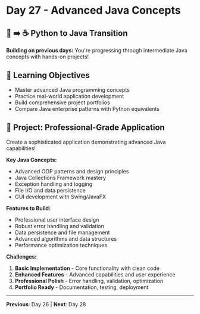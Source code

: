 # Day 27 - Advanced Java Concepts

## 🐍 ➡️ ☕ Python to Java Transition

**Building on previous days:** You're progressing through intermediate Java concepts with hands-on projects!

## 🎯 Learning Objectives
- Master advanced Java programming concepts
- Practice real-world application development
- Build comprehensive project portfolios
- Compare Java enterprise patterns with Python equivalents

## 🚀 Project: Professional-Grade Application
Create a sophisticated application demonstrating advanced Java capabilities!

**Key Java Concepts:**
- Advanced OOP patterns and design principles
- Java Collections Framework mastery
- Exception handling and logging
- File I/O and data persistence
- GUI development with Swing/JavaFX

**Features to Build:**
- Professional user interface design
- Robust error handling and validation
- Data persistence and file management
- Advanced algorithms and data structures
- Performance optimization techniques

**Challenges:**
1. **Basic Implementation** - Core functionality with clean code
2. **Enhanced Features** - Advanced capabilities and user experience
3. **Professional Polish** - Error handling, validation, optimization
4. **Portfolio Ready** - Documentation, testing, deployment

---
**Previous**: Day 26 | **Next**: Day 28
